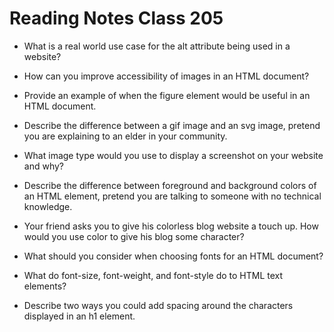 # Reading Notes Class 205

- What is a real world use case for the alt attribute being used in a website?
- How can you improve accessibility of images in an HTML document?
- Provide an example of when the figure element would be useful in an HTML document.
- Describe the difference between a gif image and an svg image, pretend you are explaining to an elder in your community.
- What image type would you use to display a screenshot on your website and why?

- Describe the difference between foreground and background colors of an HTML element, pretend you are talking to someone with no technical knowledge.
- Your friend asks you to give his colorless blog website a touch up. How would you use color to give his blog some character?
- What should you consider when choosing fonts for an HTML document?
- What do font-size, font-weight, and font-style do to HTML text elements?
- Describe two ways you could add spacing around the characters displayed in an h1 element.

